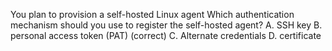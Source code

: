 You plan to provision a self-hosted Linux agent
Which authentication mechanism should you use to register the self-hosted agent?
A. SSH key
B. personal access token (PAT) (correct)
C. Alternate credentials
D. certificate
